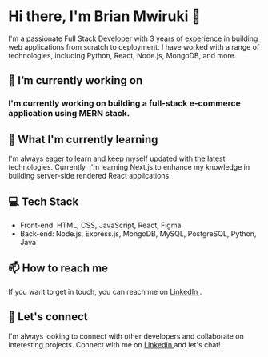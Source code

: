 # Hi there, I'm Brian Mwiruki 👋


   I'm a passionate Full Stack Developer with 3 years of experience in building web applications from scratch to deployment. I    have worked with a range of technologies, including Python, React, Node.js, MongoDB, and more.

## 🔭 I’m currently working on

### I'm currently working on building a full-stack e-commerce application using MERN stack.

## 🌱 What I'm currently learning

  I'm always eager to learn and keep myself updated with the latest technologies. Currently, I'm learning Next.js to enhance     my knowledge in building server-side rendered React applications.

## 💻 Tech Stack

 * Front-end: HTML, CSS, JavaScript, React, Figma
 * Back-end: Node.js, Express.js, MongoDB, MySQL, PostgreSQL, Python, Java




## 📫 How to reach me

  If you want to get in touch, you can reach me on <a href="https://www.linkedin.com/in/brianmwiruki/" target="_blank">         LinkedIn </a>. 

## 🤝 Let's connect

  I'm always looking to connect with other developers and collaborate on interesting projects. Connect with me on <a            href="https://www.linkedin.com/in/brianmwiruki/" target="_blank"> LinkedIn </a> and let's chat!

<!--
**brianmwiruki/brianmwiruki** is a ✨ _special_ ✨ repository because its `README.md` (this file) appears on your GitHub profile.

Here are some ideas to get you started:

- 🔭 I’m currently working on ...
- 🌱 I’m currently learning ...
- 👯 I’m looking to collaborate on ...
- 🤔 I’m looking for help with ...
- 💬 Ask me about ...
- 📫 How to reach me: ...
- 😄 Pronouns: ...
- ⚡ Fun fact: ...
-->
